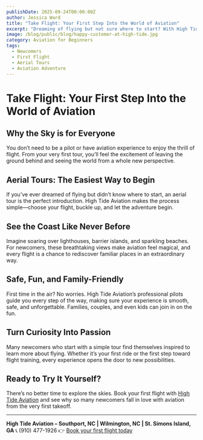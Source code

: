 ```yaml
---
publishDate: 2025-09-24T00:00:00Z
author: Jessica Ward
title: "Take Flight: Your First Step Into the World of Aviation"
excerpt: "Dreaming of flying but not sure where to start? With High Tide Aviation, newcomers can experience the thrill of aviation through safe, family-friendly aerial tours along the stunning southeastern coast."
image: /blog/public/blog/happy-customer-at-high-tide.jpg
category: Aviation for Beginners
tags:
  - Newcomers
  - First Flight
  - Aerial Tours
  - Aviation Adventure
---
```



# Take Flight: Your First Step Into the World of Aviation

## Why the Sky is for Everyone
You don’t need to be a pilot or have aviation experience to enjoy the thrill of flight. From your very first tour, you’ll feel the excitement of leaving the ground behind and seeing the world from a whole new perspective.

## Aerial Tours: The Easiest Way to Begin
If you’ve ever dreamed of flying but didn’t know where to start, an aerial tour is the perfect introduction. High Tide Aviation makes the process simple—choose your flight, buckle up, and let the adventure begin.

## See the Coast Like Never Before
Imagine soaring over lighthouses, barrier islands, and sparkling beaches. For newcomers, these breathtaking views make aviation feel magical, and every flight is a chance to rediscover familiar places in an extraordinary way.

## Safe, Fun, and Family-Friendly
First time in the air? No worries. High Tide Aviation’s professional pilots guide you every step of the way, making sure your experience is smooth, safe, and unforgettable. Families, couples, and even kids can join in on the fun.

## Turn Curiosity Into Passion
Many newcomers who start with a simple tour find themselves inspired to learn more about flying. Whether it’s your first ride or the first step toward flight training, every experience opens the door to new possibilities.

## Ready to Try It Yourself?
There’s no better time to explore the skies. Book your first flight with [High Tide Aviation](https://flyhightide.com/) and see why so many newcomers fall in love with aviation from the very first takeoff.

---

**High Tide Aviation – Southport, NC | Wilmington, NC | St. Simons Island, GA**
📞 (910) 477-1926
👉 [Book your first flight today](https://flyhightide.com/)
